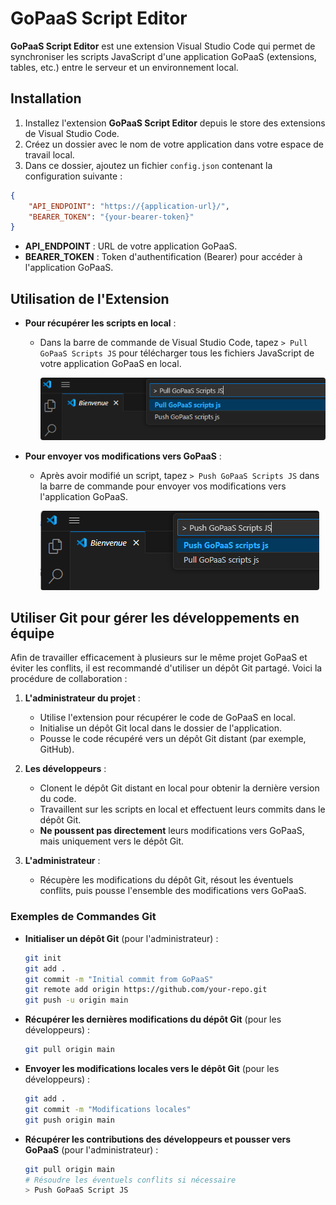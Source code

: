 
# GoPaaS Script Editor

**GoPaaS Script Editor** est une extension Visual Studio Code qui permet de synchroniser les scripts JavaScript d'une application GoPaaS (extensions, tables, etc.) entre le serveur et un environnement local.

## Installation

1. Installez l'extension **GoPaaS Script Editor** depuis le store des extensions de Visual Studio Code.
2. Créez un dossier avec le nom de votre application dans votre espace de travail local.
3. Dans ce dossier, ajoutez un fichier `config.json` contenant la configuration suivante :

```json
{
    "API_ENDPOINT": "https://{application-url}/",
    "BEARER_TOKEN": "{your-bearer-token}"
}
```

- **API_ENDPOINT** : URL de votre application GoPaaS.
- **BEARER_TOKEN** : Token d'authentification (Bearer) pour accéder à l'application GoPaaS.

## Utilisation de l'Extension

- **Pour récupérer les scripts en local** :
    - Dans la barre de commande de Visual Studio Code, tapez `> Pull GoPaaS Scripts JS` pour télécharger tous les fichiers JavaScript de votre application GoPaaS en local.

        <img src="./images/1.png" alt="Hearder Top" style="border-radius: 4px;"/>

- **Pour envoyer vos modifications vers GoPaaS** :
    - Après avoir modifié un script, tapez `> Push GoPaaS Scripts JS` dans la barre de commande pour envoyer vos modifications vers l'application GoPaaS.

        <img src="./images/2.png" alt="Hearder Top" style="border-radius: 4px;"/>

## Utiliser Git pour gérer les développements en équipe

Afin de travailler efficacement à plusieurs sur le même projet GoPaaS et éviter les conflits, il est recommandé d'utiliser un dépôt Git partagé. 
Voici la procédure de collaboration :

1. **L'administrateur du projet** :
   - Utilise l'extension pour récupérer le code de GoPaaS en local.
   - Initialise un dépôt Git local dans le dossier de l'application.
   - Pousse le code récupéré vers un dépôt Git distant (par exemple, GitHub).

2. **Les développeurs** :
   - Clonent le dépôt Git distant en local pour obtenir la dernière version du code.
   - Travaillent sur les scripts en local et effectuent leurs commits dans le dépôt Git.
   - **Ne poussent pas directement** leurs modifications vers GoPaaS, mais uniquement vers le dépôt Git.

3. **L'administrateur** :
   - Récupère les modifications du dépôt Git, résout les éventuels conflits, puis pousse l'ensemble des modifications vers GoPaaS.

### Exemples de Commandes Git

- **Initialiser un dépôt Git** (pour l'administrateur) :

    ```bash
    git init
    git add .
    git commit -m "Initial commit from GoPaaS"
    git remote add origin https://github.com/your-repo.git
    git push -u origin main
    ```

- **Récupérer les dernières modifications du dépôt Git** (pour les développeurs) :

    ```bash
    git pull origin main
    ```

- **Envoyer les modifications locales vers le dépôt Git** (pour les développeurs) :

    ```bash
    git add .
    git commit -m "Modifications locales"
    git push origin main
    ```

- **Récupérer les contributions des développeurs et pousser vers GoPaaS** (pour l'administrateur) :

    ```bash
    git pull origin main
    # Résoudre les éventuels conflits si nécessaire
    > Push GoPaaS Script JS
    ```